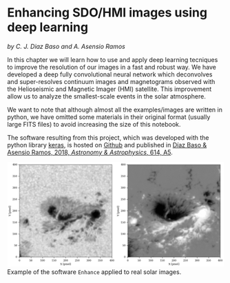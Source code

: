 Enhancing SDO/HMI images using deep learning
============================================
*by C. J. Diaz Baso and A. Asensio Ramos*


In this chapter we will learn how to use and apply deep learning tecniques to improve the resolution of our images in a fast and robust way. We have developed a deep fully convolutional neural network which deconvolves and super-resolves continuum images and magnetograms observed with the Helioseismic and Magnetic Imager (HMI) satellite. This improvement allow us to analyze the smallest-scale events in the solar atmosphere.

We want to note that although almost all the examples/images are written in python, we have omitted some materials in their original format (usually large FITS files) to avoid increasing the size of this notebook.

The software resulting from this project, which was developed with the python library [keras](https://keras.io/), is hosted on [Github](https://github.com/cdiazbas/enhance) and published in [Díaz Baso & Asensio Ramos, 2018, <i> Astronomy & Astrophysics</i>, 614, A5](https://www.aanda.org/articles/aa/pdf/2018/06/aa31344-17.pdf).

![example](1/docs/imagen.gif)
Example of the software `Enhance` applied to real solar images.
